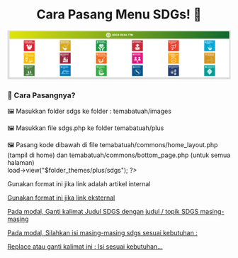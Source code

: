 <h1 align="center">Cara Pasang Menu SDGs! 👋</h1>


![readme-image](https://github.com/rohmanudin05/menu-sdgs/blob/master/sdgs/sdgs.png?raw=true)

### 🤔 Cara Pasangnya?

🖼️ Masukkan folder sdgs ke folder : temabatuah/images

🖼️ Masukkan file sdgs.php ke folder temabatuah/plus


🖼️ Pasang kode dibawah di file temabatuah/commons/home_layout.php (tampil di home) dan temabatuah/commons/bottom_page.php (untuk semua halaman)
    <!-- SDGS -->	
    <?php $this->load->view("$folder_themes/plus/sdgs"); ?>
    <!-- SDGS -->


Gunakan format ini jika link adalah artikel internal
<a href="<?= site_url('isi url setelah nama domain') ?>">

Gunakan format ini jika link eksternal
<a href="isi link eksternal" target="blank">


Pada modal, Ganti kalimat Judul SDGS dengan judul / topik SDGS masing-masing


Pada modal,  Silahkan isi masing-masing sdgs sesuai kebutuhan :
<div class="sdgs-isi">
Replace atau ganti kalimat ini : Isi sesuai kebutuhan...
</div>


